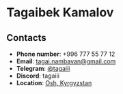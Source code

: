 # Tagaibek Kamalov

## Contacts

* **Phone number**: +996 777 55 77 12
* **Email**: tagai.nambavan@gmail.com
* **Telegram**: [@tagaiii](https://t.me/tagaiii)
* **Discord**: tagaiii
* **Location**: [Osh, Kyrgyzstan](https://maps.app.goo.gl/1Q3YAgv1UhAk1a9y8)

